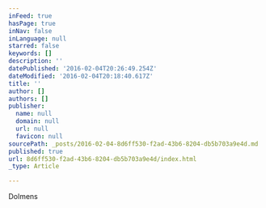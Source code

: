 ```yaml
---
inFeed: true
hasPage: true
inNav: false
inLanguage: null
starred: false
keywords: []
description: ''
datePublished: '2016-02-04T20:26:49.254Z'
dateModified: '2016-02-04T20:18:40.617Z'
title: ''
author: []
authors: []
publisher:
  name: null
  domain: null
  url: null
  favicon: null
sourcePath: _posts/2016-02-04-8d6ff530-f2ad-43b6-8204-db5b703a9e4d.md
published: true
url: 8d6ff530-f2ad-43b6-8204-db5b703a9e4d/index.html
_type: Article

---
```

Dolmens